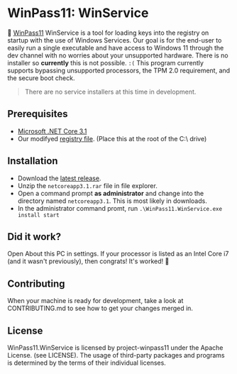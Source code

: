 # WinPass11: WinService

🔑 [WinPass11](https://github.com/project-winpass11/) WinService is a tool for loading keys into the registry on startup with the use of Windows Services. Our goal is for the end-user to easily run a single executable and have access to Windows 11 through the dev channel with no worries about your unsupported hardware. There is no installer so **currently** this is not possible. `:(` This program currently supports bypassing unsupported processors, the TPM 2.0 requirement, and the secure boot check.

>There are no service installers at this time in development.

## Prerequisites
* [Microsoft .NET Core 3.1](https://dotnet.microsoft.com/download/dotnet/3.1)
* Our modifyed [registry file](https://project-winpass11.github.io/Tweaks/regtweaks.reg). (Place this at the root of the C:\ drive)

## Installation
* Download the [latest release](https://github.com/project-winpass11/WinPass11.WinService/releases).
* Unzip the `netcoreapp3.1.rar` file in file explorer.
* Open a command prompt **as administrator** and change into the directory named `netcoreapp3.1`. This is most likely in downloads.
* In the administrator command promt, run `.\WinPass11.WinService.exe install start`

## Did it work?
Open About this PC in settings. If your processor is listed as an Intel Core i7 (and it wasn't previously), then congrats! It's worked! 🎂

## Contributing
When your machine is ready for development, take a look at CONTRIBUTING.md to see how to get your changes merged in.

## License
WinPass11.WinService is licensed by project-winpass11 under the Apache License. (see LICENSE). The usage of third-party packages and programs is determined by the terms of their individual licenses.
